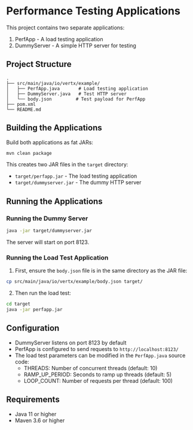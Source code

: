# Performance Testing Applications

This project contains two separate applications:
1. PerfApp - A load testing application
2. DummyServer - A simple HTTP server for testing

## Project Structure
```
.
├── src/main/java/io/vertx/example/
│   ├── PerfApp.java       # Load testing application
│   ├── DummyServer.java   # Test HTTP server
│   └── body.json         # Test payload for PerfApp
├── pom.xml
└── README.md
```

## Building the Applications

Build both applications as fat JARs:

```bash
mvn clean package
```

This creates two JAR files in the `target` directory:
- `target/perfapp.jar` - The load testing application
- `target/dummyserver.jar` - The dummy HTTP server

## Running the Applications

### Running the Dummy Server

```bash
java -jar target/dummyserver.jar
```

The server will start on port 8123.

### Running the Load Test Application

1. First, ensure the `body.json` file is in the same directory as the JAR file:
```bash
cp src/main/java/io/vertx/example/body.json target/
```

2. Then run the load test:
```bash
cd target
java -jar perfapp.jar
```

## Configuration

- DummyServer listens on port 8123 by default
- PerfApp is configured to send requests to `http://localhost:8123/`
- The load test parameters can be modified in the `PerfApp.java` source code:
  - THREADS: Number of concurrent threads (default: 10)
  - RAMP_UP_PERIOD: Seconds to ramp up threads (default: 5)
  - LOOP_COUNT: Number of requests per thread (default: 100)

## Requirements

- Java 11 or higher
- Maven 3.6 or higher 